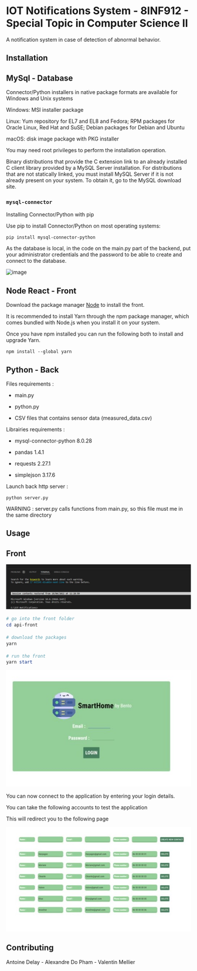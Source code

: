 # IOT Notifications System -  8INF912 - Special Topic in Computer Science II

A notification system in case of detection of abnormal behavior.

## Installation

## MySql - Database

Connector/Python installers in native package formats are available for Windows and Unix systems

Windows: MSI installer package

Linux: Yum repository for EL7 and EL8 and Fedora; RPM packages for Oracle Linux, Red Hat and SuSE; Debian packages for Debian and Ubuntu

macOS: disk image package with PKG installer

You may need root privileges to perform the installation operation.

Binary distributions that provide the C extension link to an already installed C client library provided by a MySQL Server installation. For distributions that are not statically linked, you must install MySQL Server if it is not already present on your system. To obtain it, go to the MySQL download site.

### `mysql-connector`

Installing Connector/Python with pip

Use pip to install Connector/Python on most operating systems:

``` MySQL connector
pip install mysql-connector-python
```

As the database is local, in the code on the main.py part of the backend, put your administrator credentials and the password to be able to create and connect to the database.

![image](https://user-images.githubusercontent.com/78219632/163748169-19349a02-5ec9-470c-975e-54e02b55d277.png)

## Node React - Front

Download the package manager [Node](https://nodejs.org/en/download/) to install the front.

It is recommended to install Yarn through the npm package manager, which comes bundled with Node.js when you install it on your system.

Once you have npm installed you can run the following both to install and upgrade Yarn.

``` Yarn
npm install --global yarn
```

## Python - Back

Files requirements :

- main.py

- python.py

- CSV files that contains sensor data (measured_data.csv)

Librairies requirements :

- mysql-connector-python 8.0.28

- pandas 1.4.1

- requests 2.27.1

- simplejson 3.17.6


Launch back http server :

``` 
python server.py
```
WARNING : server.py calls functions from main.py, so this file must me in the same directory

## Usage

## Front 

![powershell](/screenshots/Screenshot_3.jpg)

```powershell
# go into the front folder
cd api-front 

# download the packages
yarn

# run the front
yarn start
```
![login](/screenshots/Screenshot_1.jpg)

You can now connect to the application by entering your login details.

You can take the following accounts to test the application



This will redirect you to the following page

![contacts](/screenshots/Screenshot_2.jpg)

## Contributing
Antoine Delay - 
Alexandre Do Pham - 
Valentin Mellier 
